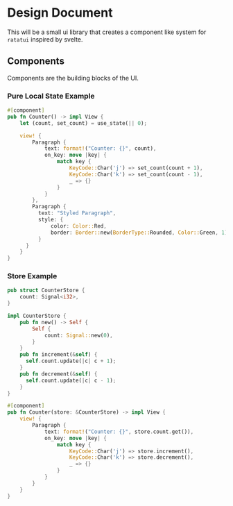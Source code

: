 # Design Document

This will be a small ui library that creates a component like system for `ratatui` inspired by svelte.

## Components

Components are the building blocks of the UI.

### Pure Local State Example

```rust
#[component]
pub fn Counter() -> impl View {
    let (count, set_count) = use_state(|| 0);

    view! {
        Paragraph {
            text: format!("Counter: {}", count),
            on_key: move |key| {
                match key {
                    KeyCode::Char('j') => set_count(count + 1),
                    KeyCode::Char('k') => set_count(count - 1),
                    _ => {}
                }
            }
        },
        Paragraph {
          text: "Styled Paragraph",
          style: {
              color: Color::Red,
              border: Border::new(BorderType::Rounded, Color::Green, 1)
          }
      }
    }
}
```

### Store Example

```rust
pub struct CounterStore {
    count: Signal<i32>,
}

impl CounterStore {
    pub fn new() -> Self {
        Self {
            count: Signal::new(0),
        }
    }
    pub fn increment(&self) {
      self.count.update(|c| c + 1);
    }
    pub fn decrement(&self) {
      self.count.update(|c| c - 1);
    }
}

#[component]
pub fn Counter(store: &CounterStore) -> impl View {
    view! {
        Paragraph {
            text: format!("Counter: {}", store.count.get()),
            on_key: move |key| {
                match key {
                    KeyCode::Char('j') => store.increment(),
                    KeyCode::Char('k') => store.decrement(),
                    _ => {}
                }
            }
        }
    }
}
```
